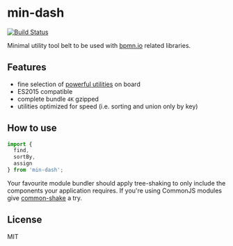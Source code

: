 # min-dash

[![Build Status](https://travis-ci.org/bpmn-io/min-dash.svg?branch=master)](https://travis-ci.org/bpmn-io/min-dash)

Minimal utility tool belt to be used with [bpmn.io](https://bpmn.io/) related libraries.


## Features

* fine selection of [powerful utilities](./lib) on board
* ES2015 compatible
* complete bundle `4K` gzipped
* utilities optimized for speed (i.e. sorting and union only by key)


## How to use

```javascript
import {
  find,
  sortBy,
  assign
} from 'min-dash';
```

Your favourite module bundler should apply tree-shaking to only include the components your application requires. If you're using CommonJS modules give [common-shake](https://github.com/indutny/common-shake) a try.


## License

MIT